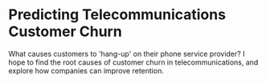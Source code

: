 # Predicting Telecommunications Customer Churn

What causes customers to 'hang-up' on their phone service provider? I hope to find the root causes of customer churn in telecommunications, and explore how companies can improve retention.
